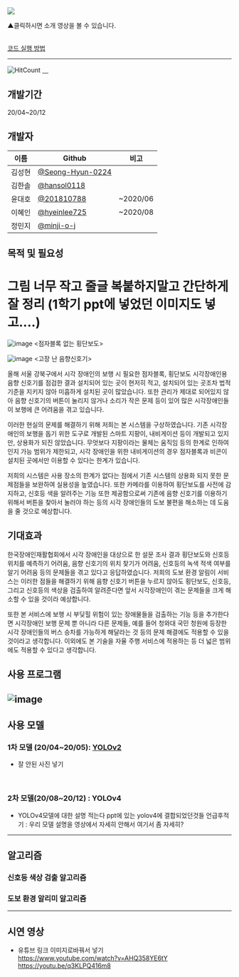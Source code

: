 <a href="https://www.youtube.com/watch?v=qxElChg70Ck">
  <img src="https://user-images.githubusercontent.com/45448731/101240773-bb971580-3734-11eb-8306-26d3920e593f.png"/>
</a>

▲클릭하시면 소개 영상을 볼 수 있습니다. 
<br><br>
 

[코드 실행 방법](https://github.com/minji-o-j/system-for-visually-impaired/blob/master/How%20to%20Use(%ED%95%9C%EA%B5%AD%EC%96%B4).md)

---
![HitCount](http://hits.dwyl.com/minji-o-j/system-for-visually-impaired.svg)
[　](https://github.com/ML-DL-Study/system-for-visually-impaired/compare/master...minji-o-j:master)


## 개발기간
20/04~20/12 

## 개발자
이름|Github|비고
----|---|---
김성현|[@Seong-Hyun-0224](https://github.com/Seong-Hyun-0224)|
김한솔|[@hansol0118](https://github.com/hansol0118)| 
윤대호|[@201810788](https://github.com/201810788)|~2020/06
이혜인|[@hyeinlee725](https://github.com/hyeinlee725)|~2020/08
정민지|[@minji-o-j](https://github.com/minji-o-j)|


## 목적 및 필요성

# 그림 너무 작고 줄글 복붙하지말고 간단하게 잘 정리 (1학기 ppt에 넣었던 이미지도 넣고....)
![image](https://user-images.githubusercontent.com/61938029/101277513-586eb700-37f8-11eb-84a7-e6b07f126280.png)
<점자블록 없는 횡단보도>

![image](https://user-images.githubusercontent.com/61938029/101277552-9bc92580-37f8-11eb-933e-eefaef446cdc.png)
<고장 난 음향신호기>

올해 서울 강북구에서 시각 장애인의 보행 시 필요한 점자블록, 횡단보도 시각장애인용 음향 신호기를 점검한 결과 설치되어 있는 곳이 현저히 적고, 설치되어 있는 곳조차 법적 기준을 지키지 않아 미흡하게 설치된 곳이 많았습니다. 또한 관리가 제대로 되어있지 않아 음향 신호기의 버튼이 눌리지 않거나 소리가 작은 문제 등이 있어 많은 시각장애인들이 보행에 큰 어려움을 겪고 있습니다.

이러한 현실의 문제를 해결하기 위해 저희는 본 시스템을 구상하였습니다.
기존 시각장애인의 보행을 돕기 위한 도구로 개발된 스마트 지팡이, 내비게이션 등이 개발되고 있지만, 상용화가 되진 않았습니다. 무엇보다 지팡이라는 물체는 움직임 등의 한계로 인하여 인지 가능 범위가 제한되고, 시각 장애인을 위한 내비게이션의 경우 점자블록과 비콘이 설치된 곳에서만 이용할 수 있다는 한계가 있습니다.

저희의 시스템은 사용 장소의 한계가 없다는 점에서 기존 시스템의 상용화 되지 못한 문제점들을 보완하여 실용성을 높였습니다. 또한 카메라를 이용하여 횡단보도를 사전에 감지하고, 신호등 색을 알려주는 기능 또한 제공함으로써 기존에 음향 신호기를 이용하기 위해서 버튼을 찾아서 눌러야 하는 등의 시각 장애인들의 도보 불편을 해소하는 데 도움을 줄 것으로 예상합니다.


## 기대효과
한국장애인재활협회에서 시각 장애인을 대상으로 한 설문 조사 결과 횡단보도와 신호등 위치를 예측하기 어려움, 음향 신호기의 위치 찾기가 어려움, 신호등의 녹색 적색 여부를 알기 어려움 등의 문제들을 겪고 있다고 응답하였습니다. 저희의 도보 환경 알림이 서비스는 이러한 점들을 해결하기 위해 음향 신호기 버튼을 누르지 않아도 횡단보도, 신호등, 그리고 신호등의 색상을 검출하여 알려준다면 앞서 시각장애인이 겪는 문제들을 크게 해소할 수 있을 것이라 예상합니다.

또한 본 서비스에 보행 시 부딪힐 위험이 있는 장애물들을 검출하는 기능 등을 추가한다면 시각장애인 보행 문제 뿐 아니라 다른 문제들, 예를 들어 청와대 국민 청원에 등장한 시각 장애인들의 버스 승차를 가능하게 해달라는 것 등의 문제 해결에도 적용할 수 있을 것이라고 생각합니다. 이외에도 본 기술을 자율 주행 서비스에 적용하는 등 더 넓은 범위에도 적용할 수 있다고 생각합니다.

## 사용 프로그램
![image](https://user-images.githubusercontent.com/45448731/101232065-c5982480-36f2-11eb-894f-bb80c7f722a4.png)
---
## 사용 모델
### 1차 모델 (20/04~20/05): [YOLOv2](https://github.com/minji-o-j/system-for-visually-impaired/tree/master/v.1.0_YOLOv2(~200529))  
- 잘 안된 사진 넣기
<br>

### 2차 모델(20/08~20/12) : YOLOv4
- YOLOv4모델에 대한 설명 적는다
ppt에 있는 yolov4에 결합되었던것들 언급후적기 : 우리 모델 설명을 영상에서 자세히 안해서 여기서 좀 자세히?

---
## 알고리즘
### 신호등 색상 검출 알고리즘  
### 도보 환경 알리미 알고리즘  
---
## 시연 영상
- 유튜브 링크 이미지로바꿔서 넣기  
https://www.youtube.com/watch?v=AHQ358YE6tY  
https://youtu.be/q3KLPQ416m8  
